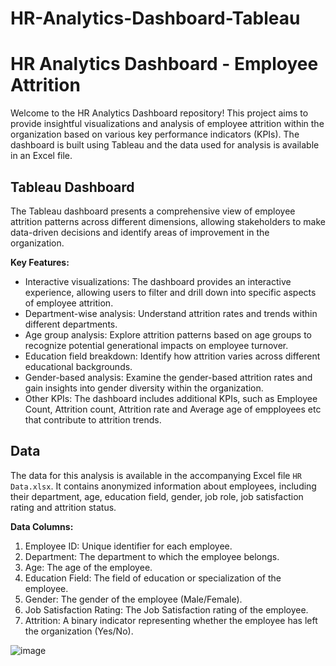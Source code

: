 # HR-Analytics-Dashboard-Tableau
# HR Analytics Dashboard - Employee Attrition

Welcome to the HR Analytics Dashboard repository! This project aims to provide insightful visualizations and analysis of employee attrition within the organization based on various key performance indicators (KPIs). The dashboard is built using Tableau and the data used for analysis is available in an Excel file.

## Tableau Dashboard

The Tableau dashboard presents a comprehensive view of employee attrition patterns across different dimensions, allowing stakeholders to make data-driven decisions and identify areas of improvement in the organization.

**Key Features:**
- Interactive visualizations: The dashboard provides an interactive experience, allowing users to filter and drill down into specific aspects of employee attrition.
- Department-wise analysis: Understand attrition rates and trends within different departments.
- Age group analysis: Explore attrition patterns based on age groups to recognize potential generational impacts on employee turnover.
- Education field breakdown: Identify how attrition varies across different educational backgrounds.
- Gender-based analysis: Examine the gender-based attrition rates and gain insights into gender diversity within the organization.
- Other KPIs: The dashboard includes additional KPIs, such as Employee Count, Attrition count, Attrition rate and Average age of empployees etc that contribute to attrition trends.

## Data

The data for this analysis is available in the accompanying Excel file `HR Data.xlsx`. It contains anonymized information about employees, including their department, age, education field, gender, job role, job satisfaction rating and attrition status.

**Data Columns:**
1. Employee ID: Unique identifier for each employee.
2. Department: The department to which the employee belongs.
3. Age: The age of the employee.
4. Education Field: The field of education or specialization of the employee.
5. Gender: The gender of the employee (Male/Female).
6. Job Satisfaction Rating: The Job Satisfaction rating of the employee.
7. Attrition: A binary indicator representing whether the employee has left the organization (Yes/No).


![image](https://github.com/vishalrathourr/HR-Analytics-Dashboard-Tableau/assets/126953378/f8393ffb-e4b8-445b-ae65-a7a816a6aeda)

